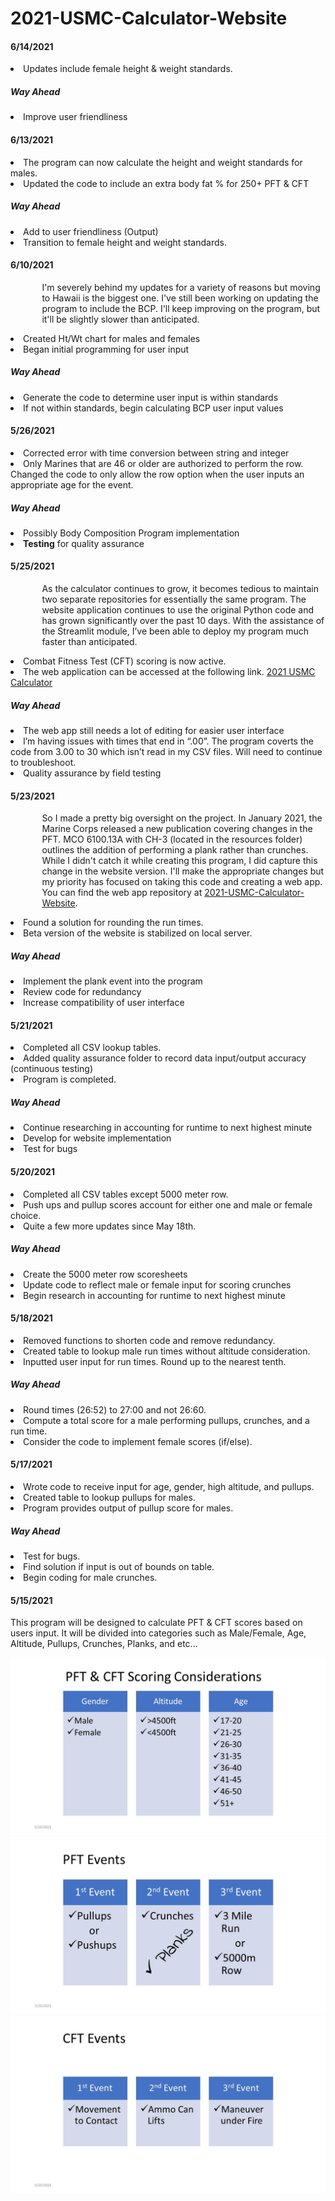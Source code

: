 # 2021-USMC-Calculator-Website
<h4>6/14/2021</h4>
<li>Updates include female height & weight standards. 
<h5>Way Ahead</h5>
<li>Improve user friendliness</li>

<h4>6/13/2021</h4>
    <li>The program can now calculate the height and weight standards for males. </li>
    <li>Updated the code to include an extra body fat % for 250+ PFT & CFT</li>
<h5>Way Ahead</h5>
    <li>Add to user friendliness (Output)</li>
    <li>Transition to female height and weight standards. </li>

<h4>6/10/2021</h4>
<p style=margin-left:10%; margin-right:10%;>I'm severely behind my updates for a variety of reasons but moving to Hawaii is the biggest one. I've still been working on updating the program to include the BCP. I'll keep improving on the program, but it'll be slightly slower than anticipated. 
<li> Created Ht/Wt chart for males and females </li>
<li> Began initial programming for user input </li>
<h5>Way Ahead </h5>
<li> Generate the code to determine user input is within standards </li>
<li> If not within standards, begin calculating BCP user input values </li>

<h4>5/26/2021</h4>
    <li>  Corrected error with time conversion between string and integer</li>
    <li>  Only Marines that are 46 or older are authorized to perform the row. Changed the code to only allow the row option when the user inputs an appropriate age for the event. </li>
<h5>Way Ahead</h5>
    <li>Possibly Body Composition Program implementation</li>
    <li><b>Testing</b> for quality assurance</li>
<h4>5/25/2021</h4>
<p style="margin-left:10%"; margin-right:10%;>As the calculator continues to grow, it becomes tedious to maintain two separate repositories for essentially the same program. The website application continues to use the original Python code and has grown significantly over the past 10 days. With the assistance of the Streamlit module, I’ve been able to deploy my program much faster than anticipated. </P>
    <li>  Combat Fitness Test (CFT) scoring is now active.</li>
    <li>  The web application can be accessed at the following link. <a href=https://share.streamlit.io/brogers1812/2021-usmc-calculator-website/main/index.py>2021 USMC Calculator</a></li>
<h5>Way Ahead</h5>
    <li> The web app still needs a lot of editing for easier user interface </li>
    <li> I’m having issues with times that end in “.00”. The program coverts the code from 3.00 to 30 which isn’t read in my CSV files. Will need to continue to troubleshoot. </li>
    <li>  Quality assurance by field testing </li>

<h4>5/23/2021</h4>
<p style="margin-left:10%"; margin-right:10%;">So I made a pretty big oversight on the project. In January 2021, the Marine Corps released a new publication covering changes in the PFT. MCO 6100.13A with CH-3 (located in the resources folder) outlines the addition of performing a plank rather than crunches. While I didn't catch it while creating this program, I did capture this change in the website version. I'll make the appropriate changes but my priority has focused on taking this code and creating a web app. You can find the web app repository at <a href="https://github.com/brogers1812/2021-USMC-Calculator-Website">2021-USMC-Calculator-Website</a>.</p> 
    <li>  Found a solution for rounding the run times.</li>
    <li>  Beta version of the website is stabilized on local server.</li>
<h5>Way Ahead</h5>
    <li>  Implement the plank event into the program</li>
    <li>  Review code for redundancy</li>
    <li>  Increase compatibility of user interface</li>
<h4>5/21/2021</h4>
<p>
    <li>  Completed all CSV lookup tables.</li>
    <li>  Added quality assurance folder to record data input/output accuracy (continuous testing)</li>
    <li>  Program is completed.</li>
</p>
<h5>Way Ahead</h5>
<p>
    <li>  Continue researching in accounting for runtime to next highest minute</li>
    <li>  Develop for website implementation</li>
    <li>  Test for bugs</li>
</p>
<h4>5/20/2021</h4>
<p>
    <li>  Completed all CSV tables except 5000 meter row. </li>
    <li>  Push ups and pullup scores account for either one and male or female choice.</li>
    <li>  Quite a few more updates since May 18th.</li>
</p>
<h5>Way Ahead</h5>
<p>
    <li>  Create the 5000 meter row scoresheets</li>
    <li>  Update code to reflect male or female input for scoring crunches</li>
    <li>  Begin research in accounting for runtime to next highest minute</li>
</p>
<h4>5/18/2021</h4>
<p>
    <li> Removed functions to shorten code and remove redundancy.</li>
    <li> Created table to lookup male run times without altitude consideration. </li>
    <li> Inputted user input for run times. Round up to the nearest tenth.</li>
</p>
<h5>Way Ahead</h5>
<p>
    <li> Round times (26:52) to 27:00 and not 26:60. </li>
    <li> Compute a total score for a male performing pullups, crunches, and a run time. </li>
    <li> Consider the code to implement female scores (if/else).</li>
</p>      
<h4>5/17/2021</h4>
<p>
    <li>  Wrote code to receive input for age, gender, high altitude, and pullups.</li>
    <li>  Created table to lookup pullups for males.</li>
    <li>  Program provides output of pullup score for males.</li>
</p>
<h5>Way Ahead</h5>
<p>
    <li>  Test for bugs.</li>
    <li>  Find solution if input is out of bounds on table. </li>
    <li>  Begin coding for male crunches.</li>
</p>

<h4>5/15/2021</h4>
<p>This program will be designed to calculate PFT & CFT scores based on users input. It will be divided into categories such as Male/Female, Age, Altitude, Pullups, Crunches, Planks, and etc...</p>

![image](https://github.com/brogers1812/2021-USMC-Calculator-Website/blob/dd486a0f9404bc7a6b867eb7af33d3ebec7d1ac5/information/Slide1.JPG)
![image](https://github.com/brogers1812/2021-USMC-Calculator-Website/blob/dd486a0f9404bc7a6b867eb7af33d3ebec7d1ac5/information/Slide2.JPG)
![image](https://github.com/brogers1812/2021-USMC-Calculator-Website/blob/e37e1348a7ba3beb6f8bad3828405469ee89b5e2/information/Slide3.JPG)

